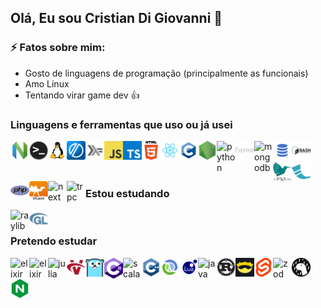 ## Olá, Eu sou Cristian Di Giovanni 👋

<!-- :brazil: :it: :canada: -->
<!-- a maioria dos ícones estão nesse github: https://github.com/github/explore -->

### ⚡ Fatos sobre mim:
- Gosto de linguagens de programação (principalmente as funcionais)
- Amo Linux
- Tentando virar game dev 👍

### Linguagens e ferramentas que uso ou já usei
<div>
<!-- max 16 por linha -->
<img align="left" width="30px" title="neovim" alt="neovim"  src="https://raw.githubusercontent.com/github/explore/main/topics/neovim/neovim.png" />
<img align="left" width="30px" title="Terminal" alt="Terminal" src="https://raw.githubusercontent.com/github/explore/main/topics/terminal/terminal.png" />
<img align="left" width="30px" title="linux" alt="linux" src="https://raw.githubusercontent.com/github/explore/main/topics/linux/linux.png" />
<img align="left" width="30px" title="odin" alt="odin"  src="./icones/odin.svg" />
<img align="left" width="30px" title="haskell" alt="haskell" src="https://raw.githubusercontent.com/github/explore/main/topics/haskell/haskell.png" />
<img align="left" width="30px" title="javascript" alt="javascript" src="https://raw.githubusercontent.com/github/explore/main/topics/javascript/javascript.png" />
<img align="left" width="30px" title="typescript" alt="typescript" src="https://raw.githubusercontent.com/github/explore/main/topics/typescript/typescript.png" />
<img align="left" width="30px" title="html" alt="html" src="https://raw.githubusercontent.com/github/explore/main/topics/html/html.png" />
<img align="left" width="30px" title="react.js" alt="react" src="https://raw.githubusercontent.com/github/explore/main/topics/react/react.png" />
<img align="left" width="30px" title="C" alt="c" src="https://raw.githubusercontent.com/github/explore/main/topics/c/c.png" />
<img align="left" width="30px" title="node.js" alt="nodejs" src="https://raw.githubusercontent.com/github/explore/2540486f8777ac3afd99d5e37ac7ffc25dd5196/topics/nodejs/nodejs.png" />
<img align="left" width="30px" title="python" alt="python" src="./icones/python.ico" />
<img align="left" width="30px" title="express.js" alt="express" src="https://raw.githubusercontent.com/github/explore/main/topics/express/express.png" />
<img align="left" width="30px" title="mongodb" alt="mongodb" src="https://www.mongodb.com/assets/images/global/favicon.ico" />
<img align="left" width="30px" title="sql" alt="sql" src="https://raw.githubusercontent.com/github/explore/main/topics/sql/sql.png" />
<img align="left" width="30px" title="bash" alt="bash" src="https://raw.githubusercontent.com/github/explore/main/topics/bash/bash.png" />

<br/>
<br/>

<img align="left" width="30px" title="latex" alt="latex" src="https://raw.githubusercontent.com/github/explore/main/topics/latex/latex.png" />
<img align="left" width="30px" title="flask" alt="flask" src="./icones/flask.png" />
<img align="left" width="30px" title="php" alt="php" src="https://raw.githubusercontent.com/github/explore/main/topics/php/php.png" />
<img align="left" width="30px" title="ocaml" alt="ocaml" src="https://raw.githubusercontent.com/github/explore/main/topics/ocaml/ocaml.png" />
<img align="left" width="30px" title="next.js" alt="next" src="./icones/next.ico" />
<img align="left" width="30px" title="trpc" alt="trpc" src="./icones/trpc.ico" />

<br/>
</div>

### Estou estudando
<div>

<img align="left" width="30px" title="raylib" alt="raylib" src="https://www.raylib.com/favicon.ico" />
<img align="left" width="30px" title="opengl" alt="opengl" src="./icones/opengl.png" />


<br/>
</div>

### Pretendo estudar
<div>
<img align="left" width="30px" title="web assembly" alt="elixir" src="./icones/wasm.ico" />
<img align="left" width="30px" title="elixir" alt="elixir" src="./icones/elixir.ico" />
<img align="left" width="30px" title="julia" alt="julia" src="./icones/julia.ico" />
<img align="left" width="30px" title="vulkan" alt="vulkan" src="./icones/vulkan.png" />
<img align="left" width="30px" title="go" alt="go" src="./icones/go.svg" />
<img align="left" width="30px" title="C#" alt="csharp" src="./icones/csharp.svg" />
<img align="left" width="30px" title="scala" alt="scala" src="./icones/scala.ico" />
<img align="left" width="30px" title="C++" alt="cpp" src="https://raw.githubusercontent.com/github/explore/main/topics/cpp/cpp.png" />
<img align="left" width="30px" title="clojure" alt="clojure" src="./icones/clojure.png" />
<img align="left" width="30px" title="lua" alt="lua" src="https://raw.githubusercontent.com/github/explore/main/topics/lua/lua.png" />
<img align="left" width="30px" title="java" alt="java" src="./icones/java.ico" />
<img align="left" width="30px" title="rust" alt="rust" src="https://raw.githubusercontent.com/github/explore/main/topics/rust/rust.png" />
<img align="left" width="30px" title="nim" alt="nim" src="https://raw.githubusercontent.com/github/explore/main/topics/nim/nim.png" />
<img align="left" width="30px" title="svelte" alt="svelte" src="https://raw.githubusercontent.com/github/explore/main/topics/svelte/svelte.png" />
<img align="left" width="30px" title="zod" alt="zod" src="https://zod.dev/static/favicon.ico" />
<img align="left" width="30px" title="deno" alt="deno"  src="./icones/deno.svg" />

<br/>
<br/>

<img align="left" width="30px" title="nginx" alt="nginx" src="https://raw.githubusercontent.com/github/explore/main/topics/nginx/nginx.png" />
</div>

<br />
